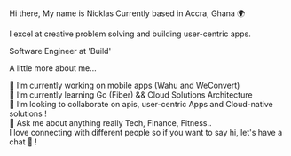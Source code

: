 Hi there, My name is Nicklas 
Currently based in Accra, Ghana 🌍  

I excel at creative problem solving and building user-centric apps.

Software Engineer at 'Build'

A little more about me...

🔭 I’m currently working on mobile apps (Wahu and WeConvert) <br/>
🌱 I’m currently learning Go (Fiber) && Cloud Solutions Architecture<br/>
👯 I’m looking to collaborate on apis, user-centric Apps and Cloud-native solutions !<br/>
💬 Ask me about anything really Tech, Finance, Fitness..<br/>
I love connecting with different people so if you want to say hi, let's have a chat 🧠 !<br/>
 
